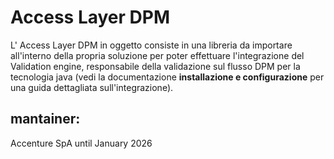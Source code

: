 # **Access Layer** DPM  
L' Access Layer DPM   in oggetto consiste in una libreria da importare all'interno della propria soluzione per poter effettuare l'integrazione del Validation engine, responsabile della validazione sul flusso DPM   per la tecnologia java (vedi la documentazione **installazione e configurazione** per una guida dettagliata sull'integrazione).

## mantainer:
 Accenture SpA until January 2026